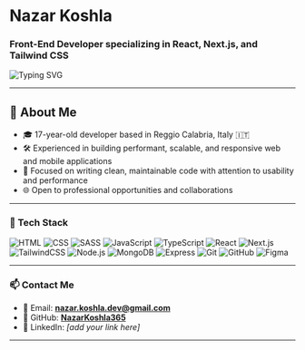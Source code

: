 # Nazar Koshla

### Front-End Developer specializing in React, Next.js, and Tailwind CSS

<p>
  <img src="https://readme-typing-svg.herokuapp.com?font=Fira+Code&pause=800&color=0366d6&vCenter=true&multiline=true&width=450&lines=Front-End+Developer;React+%26+Next.js+Specialist;Building+Modern+Web+%26+Mobile+Applications" alt="Typing SVG" />
</p>

---

## 💼 About Me

- 🎓 17-year-old developer based in Reggio Calabria, Italy 🇮🇹  
- 🛠️ Experienced in building performant, scalable, and responsive web and mobile applications  
- 🎯 Focused on writing clean, maintainable code with attention to usability and performance  
- 🌐 Open to professional opportunities and collaborations  

---


### 🧰 Tech Stack

![HTML](https://img.shields.io/badge/HTML5-E34F26?logo=html5&logoColor=white)
![CSS](https://img.shields.io/badge/CSS3-1572B6?logo=css3&logoColor=white)
![SASS](https://img.shields.io/badge/SASS-CC6699?logo=sass&logoColor=white)
![JavaScript](https://img.shields.io/badge/JavaScript-F7DF1E?logo=javascript&logoColor=black)
![TypeScript](https://img.shields.io/badge/TypeScript-3178C6?logo=typescript&logoColor=white)
![React](https://img.shields.io/badge/React-20232a?logo=react&logoColor=61DAFB)
![Next.js](https://img.shields.io/badge/Next.js-000?logo=next.js&logoColor=white)
![TailwindCSS](https://img.shields.io/badge/Tailwind-06B6D4?logo=tailwindcss&logoColor=white)
![Node.js](https://img.shields.io/badge/Node.js-339933?logo=node.js&logoColor=white)
![MongoDB](https://img.shields.io/badge/MongoDB-4EA94B?logo=mongodb&logoColor=white)
![Express](https://img.shields.io/badge/Express.js-000000?logo=express&logoColor=white)
![Git](https://img.shields.io/badge/Git-F05032?logo=git&logoColor=white)
![GitHub](https://img.shields.io/badge/GitHub-181717?logo=github&logoColor=white)
![Figma](https://img.shields.io/badge/Figma-F24E1E?logo=figma&logoColor=white)

---

### 📫 Contact Me

- 📧 Email: **nazar.koshla.dev@gmail.com**
- 🐙 GitHub: [**NazarKoshla365**](https://github.com/NazarKoshla365)
- 🔗 LinkedIn: *[add your link here]*

---

